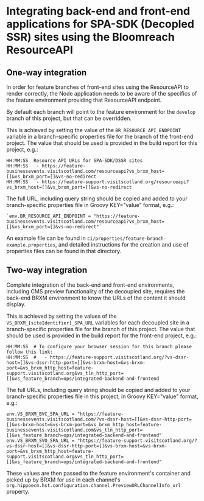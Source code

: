 # Integrating back-end and front-end applications for SPA-SDK (Decopled SSR) sites using the Bloomreach ResourceAPI

## One-way integration

In order for feature branches of front-end sites using the ResourceAPI to render correctly, the Node application needs to be aware of the specifics of the feature environment providing that ResourceAPI endpoint.

By default each branch will point to the feature environment for the `develop` branch of this project, but that can be overridden.

This is achieved by setting the value of the `BR_RESOURCE_API_ENDPOINT` variable in a branch-specific properties file for the branch of the front-end project. The value that should be used is provided in the build report for this project, e.g.:

    HH:MM:SS  Resource API URLs for SPA-SDK/DSSR sites
    HH:MM:SS   - https://feature-businessevents.visitscotland.com/resourceapi?vs_brxm_host=[]&vs_brxm_port=[]&vs-no-redirect
    HH:MM:SS   - https://feature-support.visitscotland.org/resourceapi?vs_brxm_host=[]&vs_brxm_port=[]&vs-no-redirect

The full URL, including query string should be copied and added to your branch-specific properties file in Groovy KEY="value" format, e.g.:

    `env.BR_RESOURCE_API_ENDPOINT = "https://feature-businessevents.visitscotland.com/resourceapi?vs_brxm_host=[]&vs_brxm_port=[]&vs-no-redirect"`

An example file can be found in `ci/properties/feature-branch-example.properties`, and detailed instructions for the creation and use of properties files can be found in that directory.

## Two-way integration

Complete integration of the back-end and front-end environments, including CMS preview functionality of the decoupled site, requires the back-end BRXM environment to know the URLs of the content it should display.

This is achieved by setting the values of the `VS_BRXM_[siteIdentifier]_SPA_URL` variables for each decoupled site in a branch-specific properties file for the branch of this project. The value that should be used is provided in the build report for the front-end project, e.g.:

    HH:MM:SS  # To configure your browser session for this branch please follow this link:
    HH:MM:SS  #   - https://feature-support.visitscotland.org/?vs-dssr-host=[]&vs-dssr-http-port=[]&vs-brxm-host=&vs-brxm-port=&vs_brxm_http_host=feature-support.visitscotland.org&vs_tln_http_port=[]&vs_feature_branch=ops/integrated-backend-and-frontend

The full URLs, including query string should be copied and added to your branch-specific properties file in this project, in Groovy KEY="value" format, e.g.:

```
env.VS_BRXM_BVC_SPA_URL = "https://feature-businessevents.visitscotland.com/?vs-dssr-host=[]&vs-dssr-http-port=[]&vs-brxm-host=&vs-brxm-port=&vs_brxm_http_host=feature-businessevents.visitscotland.com&vs_tln_http_port=[]&vs_feature_branch=ops/integrated-backend-and-frontend"
env.VS_BRXM_SVO_SPA_URL = "https://feature-support.visitscotland.org/?vs-dssr-host=[]&vs-dssr-http-port=[]&vs-brxm-host=&vs-brxm-port=&vs_brxm_http_host=feature-support.visitscotland.org&vs_tln_http_port=[]&vs_feature_branch=ops/integrated-backend-and-frontend"
```

These values are then passed to the feature environment's container and picked up by BRXM for use in each channel's `org.hippoecm.hst.configuration.channel.PreviewURLChannelInfo_url` property.
